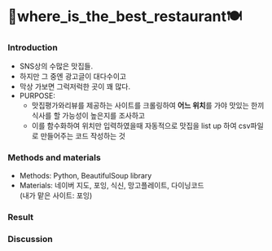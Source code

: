 # 🍜where_is_the_best_restaurant🍽

### Introduction
* SNS상의 수많은 맛집들.
* 하지만 그 중엔 광고글이 대다수이고
* 막상 가보면 그럭저럭한 곳이 꽤 많다.
* PURPOSE: 
  * 맛집평가와리뷰를 제공하는 사이트를 크롤링하여 **어느 위치**를 가야 맛있는 한끼식사를 할 가능성이 높은지를 조사하고 
  * 이를 함수화하여 위치만 입력하였을때 자동적으로 맛집을 list up 하여 csv파일로 만들어주는 코드 작성하는 것
### Methods and materials
* Methods: Python, BeautifulSoup library
* Materials: 네이버 지도, 포잉, 식신, 망고플레이트, 다이닝코드 </br>
(내가 맡은 사이트: 포잉)
### Result

### Discussion
